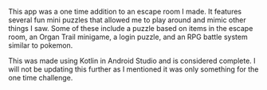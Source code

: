 This app was a one time addition to an escape room I made. It features several fun mini puzzles that allowed me to play around and mimic other things I saw. Some of these include a puzzle based on items in the escape room, an Organ Trail minigame, a login puzzle, and an RPG battle system similar to pokemon.

This was made using Kotlin in Android Studio and is considered complete. I will not be updating this further as I mentioned it was only something for the one time challenge.

